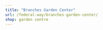 ```yaml
---
title: "Branches Garden Center"
url: /federal-way/branches-garden-center/
shop: garden centre
---
```

